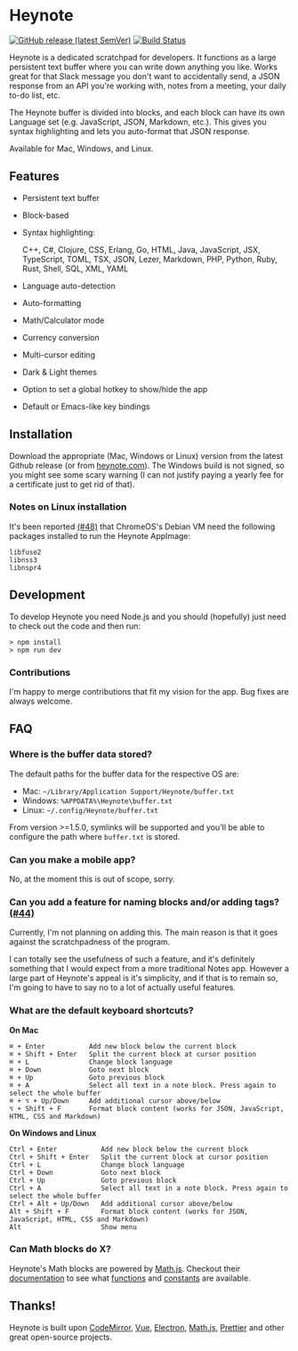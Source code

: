 # Heynote

[![GitHub release (latest SemVer)](https://img.shields.io/github/v/release/heyman/heynote)](https://github.com/heyman/heynote/releases)
[![Build Status](https://github.com/heyman/heynote/workflows/Tests/badge.svg)](https://github.com/heyman/heynote/actions?query=workflow%3ATests)


Heynote is a dedicated scratchpad for developers. It functions as a large persistent text buffer where you can write down anything you like. Works great for that Slack message you don't want to accidentally send, a JSON response from an API you're working with, notes from a meeting, your daily to-do list, etc. 

The Heynote buffer is divided into blocks, and each block can have its own Language set (e.g. JavaScript, JSON, Markdown, etc.). This gives you syntax highlighting and lets you auto-format that JSON response.

Available for Mac, Windows, and Linux.

## Features

-   Persistent text buffer
-   Block-based
-   Syntax highlighting:

    C++, C#, Clojure, CSS, Erlang, Go, HTML, Java, JavaScript, JSX, TypeScript, TOML, TSX, JSON, Lezer, Markdown, PHP, Python, Ruby, Rust, Shell, SQL, XML, YAML
    
-   Language auto-detection
-   Auto-formatting
-   Math/Calculator mode
-   Currency conversion
-   Multi-cursor editing
-   Dark & Light themes
-   Option to set a global hotkey to show/hide the app
-   Default or Emacs-like key bindings


## Installation

Download the appropriate (Mac, Windows or Linux) version from the latest Github release (or from [heynote.com](https://heynote.com)). The Windows build is not signed, so you might see some scary warning (I can not justify paying a yearly fee for a certificate just to get rid of that).

### Notes on Linux installation

It's been reported [(#48)](https://github.com/heyman/heynote/issues/48) that ChromeOS's Debian VM need the following packages installed to run the Heynote AppImage:

```
libfuse2
libnss3
libnspr4
```

## Development

To develop Heynote you need Node.js and you should (hopefully) just need to check out the code and then run:

```
> npm install
> npm run dev
```

### Contributions

I'm happy to merge contributions that fit my vision for the app. Bug fixes are always welcome. 

## FAQ

### Where is the buffer data stored?

The default paths for the buffer data for the respective OS are:

-   Mac: `~/Library/Application Support/Heynote/buffer.txt`
-   Windows: `%APPDATA%\Heynote\buffer.txt`
-   Linux: `~/.config/Heynote/buffer.txt`

From version >=1.5.0, symlinks will be supported and you'll be able to configure the path where `buffer.txt` is stored.

### Can you make a mobile app?

No, at the moment this is out of scope, sorry.

### Can you add a feature for naming blocks and/or adding tags? [(#44)](https://github.com/heyman/heynote/issues/44)

Currently, I'm not planning on adding this. The main reason is that it goes against the scratchpadness of the program.

I can totally see the usefulness of such a feature, and it's definitely something that I would expect from a more traditional Notes app. However a large part of Heynote's appeal is it's simplicity, and if that is to remain so, I'm going to have to say no to a lot of actually useful features.

### What are the default keyboard shortcuts?

**On Mac**

```
⌘ + Enter           Add new block below the current block
⌘ + Shift + Enter   Split the current block at cursor position
⌘ + L               Change block language
⌘ + Down            Goto next block
⌘ + Up              Goto previous block
⌘ + A               Select all text in a note block. Press again to select the whole buffer
⌘ + ⌥ + Up/Down     Add additional cursor above/below
⌥ + Shift + F       Format block content (works for JSON, JavaScript, HTML, CSS and Markdown)
```

**On Windows and Linux**

```
Ctrl + Enter           Add new block below the current block
Ctrl + Shift + Enter   Split the current block at cursor position
Ctrl + L               Change block language
Ctrl + Down            Goto next block
Ctrl + Up              Goto previous block
Ctrl + A               Select all text in a note block. Press again to select the whole buffer
Ctrl + Alt + Up/Down   Add additional cursor above/below
Alt + Shift + F        Format block content (works for JSON, JavaScript, HTML, CSS and Markdown)
Alt                    Show menu
```

### Can Math blocks do X?

Heynote's Math blocks are powered by [Math.js](https://mathjs.org/). Checkout their [documentation](https://mathjs.org/docs/reference/index.html) to see what [functions](https://mathjs.org/docs/reference/functions.html) and [constants](https://mathjs.org/docs/reference/constants.html) are available.


## Thanks!

Heynote is built upon [CodeMirror](https://codemirror.net/), [Vue](https://vuejs.org/), [Electron](https://www.electronjs.org/), [Math.js](https://mathjs.org/), [Prettier](https://prettier.io/) and other great open-source projects.

